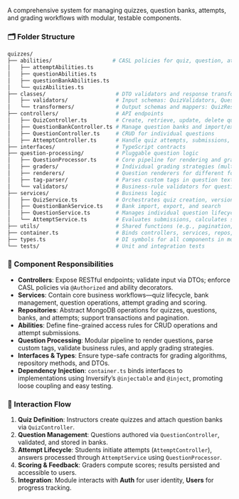 A comprehensive system for managing quizzes, question banks, attempts, and grading workflows with modular, testable components.

### 🗂️ Folder Structure
```bash
quizzes/
├── abilities/                   # CASL policies for quiz, question, attempt, and bank permissions
│   ├── attemptAbilities.ts
│   ├── questionAbilities.ts
│   ├── questionBankAbilities.ts
│   └── quizAbilities.ts
├── classes/                      # DTO validators and response transformers
│   ├── validators/               # Input schemas: QuizValidators, QuestionValidators, AttemptValidators
│   └── transformers/             # Output schemas and mappers: QuizResponse, QuestionData, AttemptResult
├── controllers/                  # API endpoints
│   ├── QuizController.ts         # Create, retrieve, update, delete quizzes
│   ├── QuestionBankController.ts # Manage question banks and import/export
│   ├── QuestionController.ts     # CRUD for individual questions
│   ├── AttemptController.ts      # Handle quiz attempts, submissions, and retrieval
├── interfaces/                   # TypeScript contracts
├── question-processing/          # Pluggable question logic
│   ├── QuestionProcessor.ts      # Core pipeline for rendering and grading
│   ├── graders/                  # Individual grading strategies (multiple choice, free text)
│   ├── renderers/                # Question renderers for different formats
│   ├── tag-parser/               # Parses custom tags in question text
│   └── validators/               # Business-rule validators for question consistency
├── services/                     # Business logic
│   ├── QuizService.ts            # Orchestrates quiz creation, versioning, and deletion
│   ├── QuestionBankService.ts    # Bank import, export, and search
│   ├── QuestionService.ts        # Manages individual question lifecycle
│   └── AttemptService.ts         # Evaluates submissions, calculates scores, tracks progress
├── utils/                        # Shared functions (e.g., pagination, randomization)
├── container.ts                  # Binds controllers, services, repos, and abilities using InversifyJS
├── types.ts                      # DI symbols for all components in module
└── tests/                        # Unit and integration tests
```

### 🎯 Component Responsibilities
- **Controllers**: Expose RESTful endpoints; validate input via DTOs; enforce CASL policies via `@Authorized` and ability decorators.
- **Services**: Contain core business workflows—quiz lifecycle, bank management, question operations, attempt grading and scoring.
- **Repositories**: Abstract MongoDB operations for quizzes, questions, banks, and attempts; support transactions and pagination.
- **Abilities**: Define fine-grained access rules for CRUD operations and attempt submissions.
- **Question Processing**: Modular pipeline to render questions, parse custom tags, validate business rules, and apply grading strategies.
- **Interfaces & Types**: Ensure type-safe contracts for grading algorithms, repository methods, and DTOs.
- **Dependency Injection**: `container.ts` binds interfaces to implementations using Inversify’s `@injectable` and `@inject`, promoting loose coupling and easy testing.

### 🔁 Interaction Flow
1. **Quiz Definition**: Instructors create quizzes and attach question banks via `QuizController`.
2. **Question Management**: Questions authored via `QuestionController`, validated, and stored in banks.
3. **Attempt Lifecycle**: Students initiate attempts (`AttemptController`), answers processed through `AttemptService` using `QuestionProcessor`.
4. **Scoring & Feedback**: Graders compute scores; results persisted and accessible to users.
5. **Integration**: Module interacts with **Auth** for user identity, **Users** for progress tracking.
